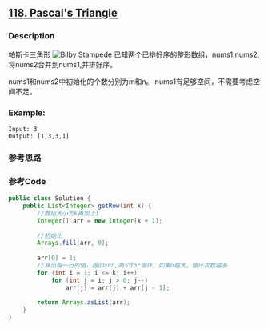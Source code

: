 ## [118. Pascal's Triangle  ](https://leetcode.com/problems/pascals-triangle/description/)


### Description


帕斯卡三角形
![Bilby Stampede](https://upload.wikimedia.org/wikipedia/commons/0/0d/PascalTriangleAnimated2.gif)
已知两个已排好序的整形数组，nums1,nums2,将nums2合并到nums1,并排好序。

nums1和nums2中初始化的个数分别为m和n。
nums1有足够空间，不需要考虑空间不足。

### Example:
 
    Input: 3
    Output: [1,3,3,1]


### 参考思路

    
### 参考Code

```java
public class Solution {
    public List<Integer> getRow(int k) {
        //数组大小为k再加上1
        Integer[] arr = new Integer[k + 1];
        
        //初始化
        Arrays.fill(arr, 0);
        
        arr[0] = 1;
        //算出每一行的值，返回arr,两个for循环，如果n越大，循环次数越多
        for (int i = 1; i <= k; i++) 
            for (int j = i; j > 0; j--) 
                arr[j] = arr[j] + arr[j - 1];
        
        return Arrays.asList(arr);
    }
}

```
